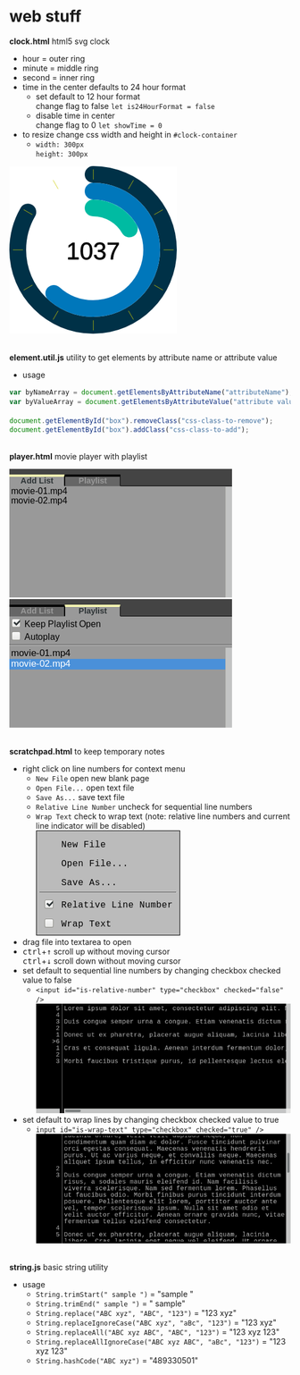 # web stuff

**clock.html** html5 svg clock
* hour = outer ring
* minute = middle ring
* second = inner ring
* time in the center defaults to 24 hour format
  * set default to 12 hour format\
change flag to false `let is24HourFormat = false`
  * disable time in center\
change flag to 0 `let showTime = 0`
* to resize change css width and height in `#clock-container`
  * `width: 300px`\
`height: 300px`

![Clock Screenshot](screenshot/clock-screenshot-01.png?raw=true)

\
**element.util.js** utility to get elements by attribute name or attribute value
* usage
```javascript
var byNameArray = document.getElementsByAttributeName("attributeName");
var byValueArray = document.getElementsByAttributeValue("attribute value");

document.getElementById("box").removeClass("css-class-to-remove");
document.getElementById("box").addClass("css-class-to-add");
```

\
**player.html** movie player with playlist

![Movie Player](screenshot/player-screenshot-01.png?raw=true "Add Movies")
![Movie Player](screenshot/player-screenshot-02.png?raw=true "Click to Play")

\
**scratchpad.html** to keep temporary notes
* right click on line numbers for context menu
  * `New File` open new blank page
  * `Open File...` open text file
  * `Save As...` save text file
  * `Relative Line Number` uncheck for sequential line numbers
  * `Wrap Text` check to wrap text (note: relative line numbers and current line indicator will be disabled)
![Scratchpad](screenshot/scratchpad-screenshot-01.png?raw=true "Right Click Menu")
* drag file into textarea to open
* <kbd>ctrl</kbd>+<kbd>&uarr;</kbd> scroll up without moving cursor\
<kbd>ctrl</kbd>+<kbd>&darr;</kbd> scroll down without moving cursor
* set default to sequential line numbers by changing checkbox checked value to false
  * `<input id="is-relative-number" type="checkbox" checked="false" />`
![Scratchpad](screenshot/scratchpad-screenshot-02.png?raw=true "Relative Line Number")
* set default to wrap lines by changing checkbox checked value to true
  * `input id="is-wrap-text" type="checkbox" checked="true" />`
![Scratchpad](screenshot/scratchpad-screenshot-03.png?raw=true "Wrapped Text")

\
**string.js** basic string utility
* usage
  * `String.trimStart(" sample ")` = "sample "
  * `String.trimEnd(" sample ")` = " sample"
  * `String.replace("ABC xyz", "ABC", "123")` = "123 xyz"
  * `String.replaceIgnoreCase("ABC xyz", "aBc", "123")` = "123 xyz"
  * `String.replaceAll("ABC xyz ABC", "ABC", "123")` = "123 xyz 123"
  * `String.replaceAllIgnoreCase("ABC xyz ABC", "aBc", "123")` = "123 xyz 123"
  * `String.hashCode("ABC xyz")`  = "489330501"

